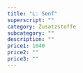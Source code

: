 ```yaml
---
title: "L: Senf"
superscript: ""
category: Zusatzstoffe
subcategory: ""
description: ""
price1: 1040
price2: ""
price3: ""
---
```

